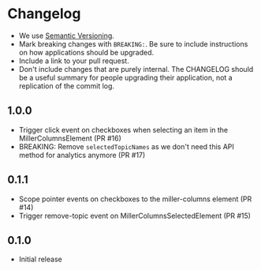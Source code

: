 # Changelog

- We use [Semantic Versioning](https://semver.org/spec/v2.0.0.html).
- Mark breaking changes with `BREAKING:`. Be sure to include instructions on
  how applications should be upgraded.
- Include a link to your pull request.
- Don't include changes that are purely internal. The CHANGELOG should be a
  useful summary for people upgrading their application, not a replication
  of the commit log.

## 1.0.0

- Trigger click event on checkboxes when selecting an item in the MillerColumnsElement (PR #16)
- BREAKING: Remove `selectedTopicNames` as we don't need this API method for analytics anymore (PR #17)

## 0.1.1

- Scope pointer events on checkboxes to the miller-columns element (PR #14)
- Trigger remove-topic event on MillerColumnsSelectedElement (PR #15)

## 0.1.0

- Initial release
